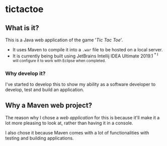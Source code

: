 # tictactoe

## What is it?
This is a Java web application of the game '*Tic Tac Toe*'.
* It uses Maven to compile it into a `.war` file to be hosted on a local server.
* It is currently being built using JetBrains Intellij IDEA Ultimate 2019.1 <sup>* I will configure it to work with Eclipse when completed.</sup>

### Why develop it?
I've started to develop this to show my ability as a software developer to develop, test and build an application.

## Why a Maven web project?
The reason why I chose a *web application* for this is because it'll make it a lot more pleasing to look at, rather than having it in a console.

I also chose it because Maven comes with a lot of functionalities with testing and building applications.